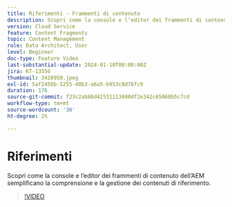 ```yaml
---
title: Riferimenti - Frammenti di contenuto
description: Scopri come la console e l’editor dei frammenti di contenuto dell’AEM semplificano la gestione dei contenuti di riferimento.
version: Cloud Service
feature: Content Fragments
topic: Content Management
role: Data Architect, User
level: Beginner
doc-type: Feature Video
last-substantial-update: 2024-01-10T00:00:00Z
jira: KT-13556
thumbnail: 3420950.jpeg
exl-id: 5af2456b-5255-40b3-a6a5-b953c8d76fc9
duration: 176
source-git-commit: f23c2ab86d42531113690df2e342c65060b5c7cd
workflow-type: tm+mt
source-wordcount: '36'
ht-degree: 2%

---
```


# Riferimenti

Scopri come la console e l’editor dei frammenti di contenuto dell’AEM semplificano la comprensione e la gestione dei contenuti di riferimento.

>[!VIDEO](https://video.tv.adobe.com/v/3420950/?learn=on)

